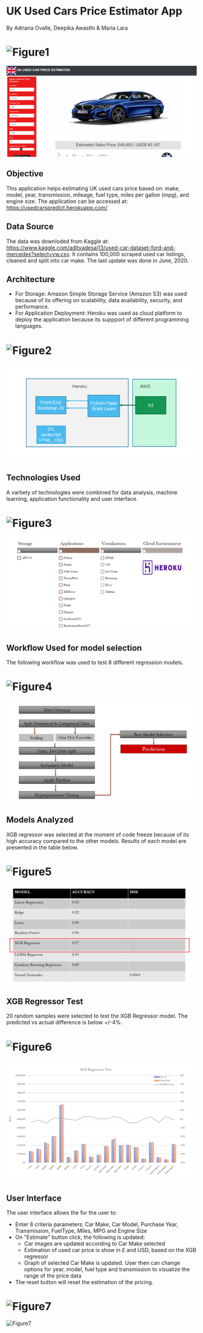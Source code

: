 # UK Used Cars Price Estimator App
By Adriana Ovalle, Deepika Awasthi & Maria Lara

![Figure1](images/Image1.png)
=======
![Figure1](usedcars/static/images/Image1.png)

## Objective
This application helps estimating UK used cars price based on:  make, model, year, transmission, mileage, fuel type, miles per gallon (mpg), and engine size.
The application can be accessed at: https://usedcarspredict.herokuapp.com/

## Data Source
The data was downloded from Kaggle at: https://www.kaggle.com/adityadesai13/used-car-dataset-ford-and-mercedes?select=vw.csv. It contains 100,000 scraped used car listings, cleaned and split into car make. The last update was done in June, 2020.

## Architecture
* For Storage: Amazon Simple Storage Service (Amazon S3) was used because of its offering on scalability, data availability, security, and performance. 
* For Application Deployment: Heroku was used as cloud platform to deploy the application because its suppport of different programming languages.

![Figure2](images/Image2.png)
=======
![Figure2](usedcars/static/images/Image2.png)

## Technologies Used
A vartiety of technologies were combined for data analysis, machine learning, application functionality and user interface.

![Figure3](images/Image3.png)
=======
![Figure3](usedcars/static/images/Image3.png)

## Workflow Used for model selection
The following workflow was used to test 8 different regression models.

![Figure4](images/Image4.png)
=======
![Figure4](usedcars/static/images/Image4.png)

## Models Analyzed
 XGB regressor was selected at the moment of code freeze because of its high accuracy compared to the other models. Results of each model are presented in the table below.

![Figure5](images/Image5.png)
=======
![Figure5](usedcars/static/images/Image5.png)

## XGB Regressor Test
20 random samples were selected to test the XGB Regressor model. The predicted vs actual difference is below +/-4%.

![Figure6](images/Image6.png)
=======
![Figure6](usedcars/static/images/Image6.png)

## User Interface
The user interface allows the for the user to:
* Enter 8 criteria parameters: Car Make, Car Model, Purchase Year, Transmission, FuelType, Miles, MPG and Engine Size
* On "Estimate" button click, the following is updated:
     * Car images are updated according to Car Make selected
     * Estimation of used car price is show in £ and USD, based on the XGB regressor
     * Graph of selected Car Make is updated. User then can change options for year, model, fuel type and transmission to visualize the range of the price data
* The reset button will reset the estimation of the pricing.

![Figure7](images/Image7.gif)
=======
![Figure7](usedcars/static/images/Image7.gif)
